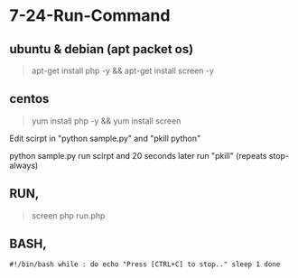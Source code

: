 # 7-24-Run-Command

ubuntu & debian (apt packet os)
---
> apt-get install php -y && apt-get install screen -y

centos
---
> yum install php -y && yum install screen

Edit scirpt in "python sample.py" and "pkill python"

python sample.py run scirpt and 20 seconds later run "pkill" (repeats stop- always)

RUN,
---
> screen php run.php

BASH,
---

`#!/bin/bash
while :
do
	echo "Press [CTRL+C] to stop.."
	sleep 1
done`
